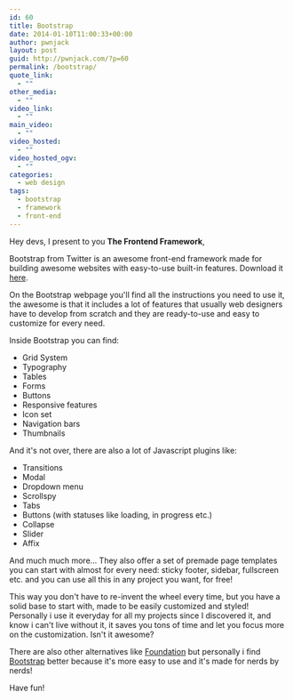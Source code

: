 ```yaml
---
id: 60
title: Bootstrap
date: 2014-01-10T11:00:33+00:00
author: pwnjack
layout: post
guid: http://pwnjack.com/?p=60
permalink: /bootstrap/
quote_link:
  - ""
other_media:
  - ""
video_link:
  - ""
main_video:
  - ""
video_hosted:
  - ""
video_hosted_ogv:
  - ""
categories:
  - web design
tags:
  - bootstrap
  - framework
  - front-end
---
```

Hey devs, I present to you **The Frontend Framework**,

Bootstrap from Twitter is an awesome front-end framework made for building awesome websites with easy-to-use built-in features. Download it <a title="Bootstrap" href="http://getbootstrap.com/" target="_blank">here</a>.

On the Bootstrap webpage you'll find all the instructions you need to use it, the awesome is that it includes a lot of features that usually web designers have to develop from scratch and they are ready-to-use and easy to customize for every need.

Inside Bootstrap you can find:

- Grid System  
- Typography  
- Tables  
- Forms  
- Buttons  
- Responsive features  
- Icon set  
- Navigation bars  
- Thumbnails

And it's not over, there are also a lot of Javascript plugins like:

- Transitions  
- Modal  
- Dropdown menu  
- Scrollspy  
- Tabs  
- Buttons (with statuses like loading, in progress etc.)  
- Collapse  
- Slider  
- Affix

And much much more… They also offer a set of premade page templates you can start with almost for every need: sticky footer, sidebar, fullscreen etc. and you can use all this in any project you want, for free!

This way you don't have to re-invent the wheel every time, but you have a solid base to start with, made to be easily customized and styled! Personally i use it everyday for all my projects since I discovered it, and know i can't live without it, it saves you tons of time and let you focus more on the customization. Isn't it awesome?

There are also other alternatives like <a title="Foundation" href="http://foundation.zurb.com/" target="_blank">Foundation</a> but personally i find <a title="Bootstrap" href="http://getbootstrap.com/" target="_blank">Bootstrap</a> better because it's more easy to use and it's made for nerds by nerds!

Have fun!